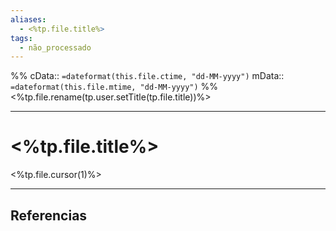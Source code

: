 ```yaml
---
aliases:
  - <%tp.file.title%>
tags:
  - não_processado
---
```

%%
cData:: `=dateformat(this.file.ctime, "dd-MM-yyyy")`
mData:: `=dateformat(this.file.mtime, "dd-MM-yyyy")`
%%
<%tp.file.rename(tp.user.setTitle(tp.file.title))%>
___
# <%tp.file.title%>

<%tp.file.cursor(1)%>



---
## Referencias